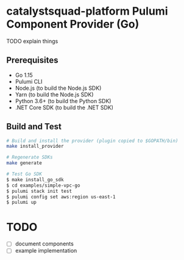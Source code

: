 # catalystsquad-platform Pulumi Component Provider (Go)

TODO explain things

## Prerequisites

- Go 1.15
- Pulumi CLI
- Node.js (to build the Node.js SDK)
- Yarn (to build the Node.js SDK)
- Python 3.6+ (to build the Python SDK)
- .NET Core SDK (to build the .NET SDK)

## Build and Test

```bash
# Build and install the provider (plugin copied to $GOPATH/bin)
make install_provider

# Regenerate SDKs
make generate

# Test Go SDK
$ make install_go_sdk
$ cd examples/simple-vpc-go
$ pulumi stack init test
$ pulumi config set aws:region us-east-1
$ pulumi up
```

# TODO

- [ ] document components
- [ ] example implementation

